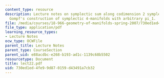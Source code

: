 ```yaml
---
content_type: resource
description: Lecture notes on symplectic sum along codimension 2 symplectic submanifolds;
  Gompf's construction of symplectic 4-manifolds with arbitrary pi_1.
file: /media/courses/18-966-geometry-of-manifolds-spring-2007/730ed1ed4fe99d870159d43491a7cb32_lect22.pdf
file_type: application/pdf
learning_resource_types:
- Lecture Notes
ocw_type: OCWFile
parent_title: Lecture Notes
parent_type: CourseSection
parent_uid: e88acdbc-e268-b193-ad1c-1139c68b5502
resourcetype: Document
title: lect22.pdf
uid: 730ed1ed-4fe9-9d87-0159-d43491a7cb32
---
```

